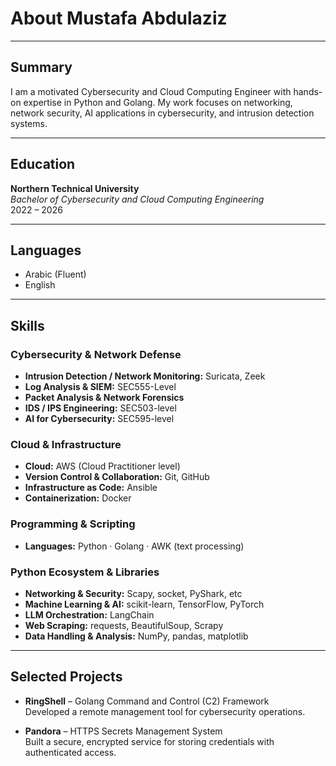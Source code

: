 ﻿# About Mustafa Abdulaziz

---

## Summary

I am a motivated Cybersecurity and Cloud Computing Engineer with hands-on expertise in Python and Golang. My work focuses on networking, network security, AI applications in cybersecurity, and intrusion detection systems.

---

## Education

**Northern Technical University**  
*Bachelor of Cybersecurity and Cloud Computing Engineering*  
2022 – 2026

---

## Languages

- Arabic (Fluent)  
- English  

---

## Skills

### Cybersecurity & Network Defense
- **Intrusion Detection / Network Monitoring:** Suricata, Zeek  
- **Log Analysis & SIEM:** SEC555-Level 
- **Packet Analysis & Network Forensics**  
- **IDS / IPS Engineering:** SEC503-level
- **AI for Cybersecurity:** SEC595-level

### Cloud & Infrastructure
- **Cloud:** AWS (Cloud Practitioner level)  
- **Version Control & Collaboration:** Git, GitHub  
- **Infrastructure as Code:** Ansible  
- **Containerization:** Docker

### Programming & Scripting
- **Languages:** Python · Golang · AWK (text processing)  

### Python Ecosystem & Libraries
- **Networking & Security:** Scapy, socket, PyShark, etc
- **Machine Learning & AI:** scikit-learn, TensorFlow, PyTorch
- **LLM Orchestration:** LangChain  
- **Web Scraping:** requests, BeautifulSoup, Scrapy  
- **Data Handling & Analysis:** NumPy, pandas, matplotlib

---

## Selected Projects

- **RingShell** – Golang Command and Control (C2) Framework  
  Developed a remote management tool for cybersecurity operations.

- **Pandora** – HTTPS Secrets Management System  
  Built a secure, encrypted service for storing credentials with authenticated access.
